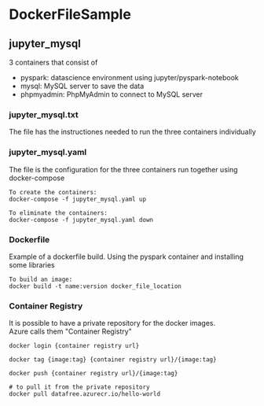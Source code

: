 
# DockerFileSample

## jupyter_mysql
3 containers that consist of
- pyspark: datascience environment using jupyter/pyspark-notebook
- mysql: MySQL server to save the data
- phpmyadmin: PhpMyAdmin to connect to MySQL server

### jupyter_mysql.txt

The file has the instructiones needed to run the three containers individually

### jupyter_mysql.yaml

The file is the configuration for the three containers run together using docker-compose


```
To create the containers:
docker-compose -f jupyter_mysql.yaml up

To eliminate the containers:
docker-compose -f jupyter_mysql.yaml down
```

### Dockerfile

Example of a dockerfile build. Using the pyspark container and installing some libraries

```
To build an image:
docker build -t name:version docker_file_location
```


### Container Registry

It is possible to have a private repository for the docker images.  
Azure calls them "Container Registry"

```
docker login {container registry url}

docker tag {image:tag} {container registry url}/{image:tag}

docker push {container registry url}/{image:tag}

# to pull it from the private repository
docker pull datafree.azurecr.io/hello-world
```
